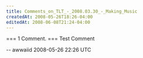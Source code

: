 ```yaml
---
title: Comments_on_TLT_-_2008.03.30_-_Making_Music
createdAt: 2008-05-26T18:26-04:00
editedAt: 2008-06-08T21:24-04:00
---
```


=== 1 Comment. ===
Test Comment

-- awwaiid 2008-05-26 22:26 UTC


